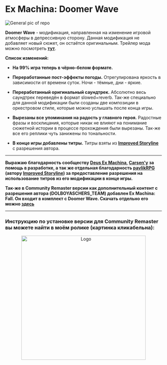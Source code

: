 # Ex Machina: Doomer Wave

![General pic of repo](https://user-images.githubusercontent.com/60093741/215395684-c812444b-7aa0-46a9-b7a4-aa4eb60492d7.png)

**Doomer Wave** - модификация, направленная на изменение игровой атмосферы в депрессивную сторону. Данная модификация не добавляет новый сюжет, он остаётся оригинальным.
 Трейлер мода можно посмотреть **[тут](https://youtu.be/oGKfYa-B-08)**.

**Список изменений:**

- **На 99% игра теперь в чёрно-белом формате.**

- **Переработанные пост-эффекты погоды.** Отрегулирована яркость в зависимости от времени суток. Ночи - тёмные, дни - яркие.

- **Переработанный оригинальный саундтрек.** Абсолютно весь саундтрек переведён в формат slowed+reverb. Так-же специально для данной модификации были созданы две композиции в оркестровом стиле, которые можно услышать после конца игры.

- **Вырезаны все упоминания на радость у главного героя.** Радостные фразы и восклицания, которые никак не влияют на понимание сюжетной истории в процессе прохождения были вырезаны. Так-же все его реплики чуть занижены по тональности.

- **В конце игры добавлены титры.** Титры взяты из **[Improved Storyline](https://github.com/zatinu322/ImprovedStoryline)** с разрешения автора.

-----------------------------------------------------------------------------------------------

**Выражаю благодарность сообществу [Deus Ex Machina](https://discord.gg/PVW57kr), [Carsen'y](https://github.com/MrPlayerEx) за помощь в разработке, а так же отдельная благодарность [pavlikRPG](https://github.com/zatinu322) (автору **[Improved Storyline](https://github.com/zatinu322/ImprovedStoryline)**) за предоставление разрешения на использование титров из его модификации в конце игры.**

**Так-же в Community Remaster версии как дополнительный контент с разрешения автора (DOLBOYASCHERS_TEAM) добавлен Ex Machina: Fall. Он входит в комплект с Doomer Wave. Скачать отдельно его можно [здесь](https://www.moddb.com/mods/exm-fall/downloads/exm-fall-eng)**


-----------------------------------------------------------------------------------------------

### Инструкцию по установке версии для Community Remaster вы можете найти в моём ролике (картинка кликабельна):
<div align="center">
<a href="https://www.youtube.com/watch?v=CJyvEuSTiyk">
    <img src="https://github-production-user-asset-6210df.s3.amazonaws.com/60093741/262672349-c863f945-338a-4cd2-99b4-b182afa2666a.png" alt="Logo" width="400">
  </a>
</div>
